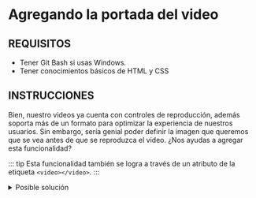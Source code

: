 # Agregando la portada del video

## REQUISITOS
- Tener Git Bash si usas Windows.
- Tener conocimientos básicos de HTML y CSS

## INSTRUCCIONES

Bien, nuestro videos ya cuenta con controles de reproducción, además soporta más
de un formato para optimizar la experiencia de nuestros usuarios. Sin embargo,
sería genial poder definir la imagen que queremos que se vea antes de que se
reproduzca el video. ¿Nos ayudas a agregar esta funcionalidad?

::: tip
Esta funcionalidad también se logra a través de un atributo de la etiqueta
`<video></video>`.
:::

<details>
  <summary>Posible solución</summary>

Agrega el atributo `poster` a la etiqueta `<video></video>`, asignándole el link
de la imagen de portada como valor.

```html
<section>
  <video
    controls
    poster="https://cdn.videvo.net/videvo_files/video/premium/video0036/thumbnails/computer_code00_small.jpg"
  >
    <source
      type="video/webm"
      src="https://cdn.videvo.net/videvo_files/video/premium/video0036/small_watermarked/computer_code00_preview.webm"
    />
    <source
      type="video/mp4"
      src="https://cdn.videvo.net/videvo_files/video/premium/video0036/small_watermarked/computer_code00_preview.mp4"
    />
  </video>
</section>
```

</details>

